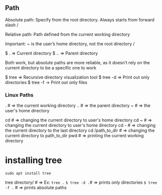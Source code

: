## Path
Absolute path: Specify from the root directory. Always starts from forward slash /

Relative path: 
Path defined from the current working directory

Important:
~ is the user’s home directory, not the root directory /

$ . => Current directory
$ .. => Parent directory

Both work, but absolute paths are more reliable, as it doesn’t rely on the current directory to be a specific one to work

$ tree => Recursive directory visualization tool
$ tree -d => Print out only directories
$ tree -f → Print out only files

### Linux Paths

. # => the current working directory
.. # => the parent directory
~ # => the user's home directory

cd # => changing the current directory to user's home directory
cd ~ # => changing the current directory to user's home directory
cd - # => changing the current directory to the last directory
cd /path_to_dir # => changing the current directory to path_to_dir 
pwd # => printing the current working directory
 
# installing tree
`sudo apt install tree`

tree directory/ # => Ex: `tree .`
`$ tree -d .`# => prints only directories
`$ tree -f .` # => prints absolute paths
